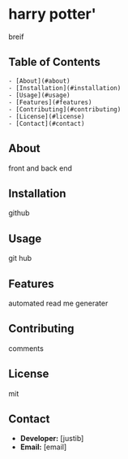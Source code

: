 # harry potter'

breif
## Table of Contents
    - [About](#about)
    - [Installation](#installation)
    - [Usage](#usage)
    - [Features](#features)
    - [Contributing](#contributing)
    - [License](#license)
    - [Contact](#contact)
## About
front and back end
## Installation
github
## Usage
git hub
## Features
automated read me generater
## Contributing
comments
## License
mit
## Contact
- **Developer:** [justib]
- **Email:** [email]
